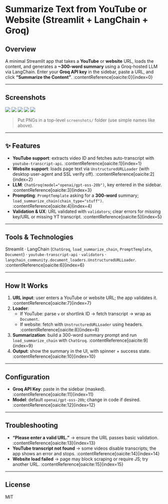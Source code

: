 # Summarize Text from YouTube or Website (Streamlit + LangChain + Groq)

## Overview
A minimal Streamlit app that takes a **YouTube** or **website** URL, loads the content, and generates a **~300-word summary** using a Groq-hosted LLM via LangChain. Enter your **Groq API key** in the sidebar, paste a URL, and click **“Summarize the Content”**. :contentReference[oaicite:0]{index=0}

---

## Screenshots

![](screenshots/01-home.png)
![](screenshots/02-url.png)
![](screenshots/03-youtube.png)
![](screenshots/04-website.png)
![](screenshots/05-summary.png)

> Put PNGs in a top-level `screenshots/` folder (use simple names like above).

---

## ✨ Features
- **YouTube support**: extracts video ID and fetches auto-transcript with `youtube-transcript-api`. :contentReference[oaicite:1]{index=1}  
- **Website support**: loads page text via `UnstructuredURLLoader` (with desktop user-agent and SSL verify off). :contentReference[oaicite:2]{index=2}  
- **LLM**: `ChatGroq(model="openai/gpt-oss-20b")`, key entered in the sidebar. :contentReference[oaicite:3]{index=3}  
- **Prompting**: `PromptTemplate` asking for a **300-word** summary; `load_summarize_chain(chain_type="stuff")`. :contentReference[oaicite:4]{index=4}  
- **Validation & UX**: URL validated with `validators`; clear errors for missing key/URL or missing YT transcript. :contentReference[oaicite:5]{index=5}

---

## Tools & Technologies
Streamlit · LangChain (`ChatGroq`, `load_summarize_chain`, `PromptTemplate`, `Document`) · `youtube-transcript-api` · `validators` · `langchain_community.document_loaders.UnstructuredURLLoader`. :contentReference[oaicite:6]{index=6}

---

## How It Works
1. **URL input**: user enters a YouTube or website URL; the app validates it. :contentReference[oaicite:7]{index=7}  
2. **Loader**:
   - If YouTube: parse `v` or shortlink ID → fetch transcript → wrap as `Document`.  
   - If website: fetch with `UnstructuredURLLoader` using headers. :contentReference[oaicite:8]{index=8}
3. **Summarization**: build a 300-word summary prompt and run `load_summarize_chain` with `ChatGroq`. :contentReference[oaicite:9]{index=9}
4. **Output**: show the summary in the UI, with spinner + success state. :contentReference[oaicite:10]{index=10}

---

## Configuration
- **Groq API Key**: paste in the sidebar (masked). :contentReference[oaicite:11]{index=11}  
- **Model**: default `openai/gpt-oss-20b`; change in code if desired. :contentReference[oaicite:12]{index=12}

---

## Troubleshooting
- **“Please enter a valid URL.”** → ensure the URL passes basic validation. :contentReference[oaicite:13]{index=13}  
- **YouTube transcript not found** → some videos disable transcripts; the app shows an error and stops. :contentReference[oaicite:14]{index=14}  
- **Website load failed** → page may block scraping or require JS; try another URL. :contentReference[oaicite:15]{index=15}

---

## License
MIT

